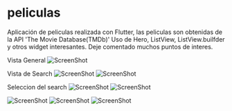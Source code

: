 # peliculas
Aplicación de peliculas realizada con Flutter, las peliculas son obtenidas de la API 'The Movie Database(TMDb)'
Uso de Hero, ListView, ListView.builfder y otros widget interesantes.
Deje comentado muchos puntos de interes.

Vista General
![ScreenShot](https://raw.github.com/Gamas-G/Flutter_PeliculasApp/master/Screens/Screen1.png)

Vista de Search
![ScreenShot](https://raw.github.com/Gamas-G/Flutter_PeliculasApp/master/Screens/Screen2.png)
![ScreenShot](https://raw.github.com/Gamas-G/Flutter_PeliculasApp/master/Screens/Screen3.png)

Seleccion del search
![ScreenShot](https://raw.github.com/Gamas-G/Flutter_PeliculasApp/master/Screens/Screen4.png)
![ScreenShot](https://raw.github.com/Gamas-G/Flutter_PeliculasApp/master/Screens/Screen5.png)

![ScreenShot](https://raw.github.com/Gamas-G/Flutter_PeliculasApp/master/Screens/Screen6.png)
![ScreenShot](https://raw.github.com/Gamas-G/Flutter_PeliculasApp/master/Screens/Screen7.png)
![ScreenShot](https://raw.github.com/Gamas-G/Flutter_PeliculasApp/master/Screens/Screen8.png)
